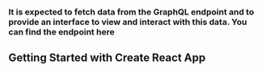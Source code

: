 ### It is expected to fetch data from the GraphQL endpoint and to provide an interface to view and interact with this data. You can find the endpoint here 








## Getting Started with Create React App


